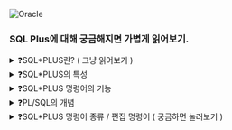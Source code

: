 ![Oracle](https://img.shields.io/badge/Oracle-F80000?style=for-the-badge&logo=oracle&logoColor=white)

<h3>SQL Plus에 대해 궁금해지면 가볍게 읽어보기.</h3>

<details>
<summary>❓SQL*PLUS란? ( 그냥 읽어보기 ) </summary>

>"오라클 데이터베이스에 접속하기 위해 클라이언트에서 실행되는 오라클 툴. SQL 및 PL/SQL 블록 실행과 관련된 명령어를 가지고 있고 SQL 버퍼(buffer)라는 임시 기억장소에 최근 실행된 SQL문, PL/SQL문이 저장된다."

</details>

<details>
<summary>❓SQL*PLUS의 특성 </summary>

>"모든 명령어는 엔터(Enter)에 의해 끝나고, 명령어 끝에 ;은 붙여도 되고 안 붙여도 된다. SQL 버퍼 내용을 편집, 실행, 삭제, 출력할 수 있는 명령어는 있지만 SQL*Plus 명령어는 저장되지 않는다."

</details>

<details>
<summary>❓SQL*PLUS 명령어의 기능 </summary>

>"테이블 구조 출력, SQL 버퍼 내의 SQL, PL/SQL 명령문 편집, 명령문 파일로 저장, 디스크에 기억된 SQL 파일 실행, SQL 파일을 버퍼에 저장."

</details>

<details>
<summary>❓PL/SQL의 개념</summary>

>"PL/SQL(Procedural Language/SQL)은 오라클 환경에서만 실행되는 절차적인 데이터베이스 언어이다. 프로그램의 형태를 갖고, 이를 블록(block)이라 부르고 선언절, 실행절, 예외처리절로 구분하여 작성함."
![image](https://github.com/user-attachments/assets/dbb09391-9b32-486a-8526-b5c05cf318a2)

</details>

<details>
<summary>❓SQL*PLUS 명령어 종류 / 편집 명령어 ( 궁금하면 눌러보기 ) </summary>

>"테이블 구조 출력, SQL 버퍼 내의 SQL, PL/SQL 명령문 편집, 명령문 파일로 저장, 디스크에 기억된 SQL 파일 실행, SQL 파일을 버퍼에 저장."
![image](https://github.com/user-attachments/assets/e0e7e84d-7c34-4d25-9f07-122cc3cc1c3f)
>![image](https://github.com/user-attachments/assets/d0129260-7a6e-49b9-b413-77aeca4204aa)


</details>
